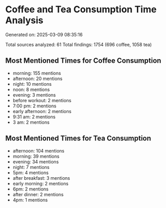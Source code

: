 # Coffee and Tea Consumption Time Analysis

Generated on: 2025-03-09 08:35:16

Total sources analyzed: 61
Total findings: 1754 (696 coffee, 1058 tea)

## Most Mentioned Times for Coffee Consumption
- morning: 155 mentions
- afternoon: 20 mentions
- night: 10 mentions
- noon: 8 mentions
- evening: 3 mentions
- before workout: 2 mentions
- 7:00 pm: 2 mentions
- early afternoon: 2 mentions
- 9:31 am: 2 mentions
- 3 am: 2 mentions

## Most Mentioned Times for Tea Consumption
- afternoon: 104 mentions
- morning: 39 mentions
- evening: 34 mentions
- night: 7 mentions
- 5pm: 4 mentions
- after breakfast: 3 mentions
- early morning: 2 mentions
- 6pm: 2 mentions
- after dinner: 2 mentions
- 4pm: 1 mentions